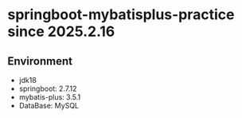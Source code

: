 # springboot-mybatisplus-practice since 2025.2.16
## Environment
- jdk18
- springboot: 2.7.12
- mybatis-plus: 3.5.1
- DataBase: MySQL
